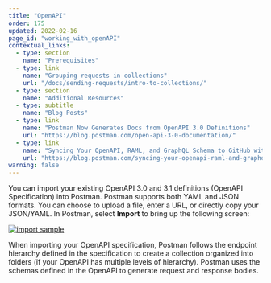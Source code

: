 ```yaml
---
title: "OpenAPI"
order: 175
updated: 2022-02-16
page_id: "working_with_openAPI"
contextual_links:
  - type: section
    name: "Prerequisites"
  - type: link
    name: "Grouping requests in collections"
    url: "/docs/sending-requests/intro-to-collections/"
  - type: section
    name: "Additional Resources"
  - type: subtitle
    name: "Blog Posts"
  - type: link
    name: "Postman Now Generates Docs from OpenAPI 3.0 Definitions"
    url: "https://blog.postman.com/open-api-3-0-documentation/"
  - type: link
    name: "Syncing Your OpenAPI, RAML, and GraphQL Schema to GitHub with Postman"
    url: "https://blog.postman.com/syncing-your-openapi-raml-and-graphql-schema-to-github-with-postman/"
warning: false
---
```


You can import your existing OpenAPI 3.0 and 3.1 definitions (OpenAPI Specification) into Postman. Postman supports both YAML and JSON formats. You can choose to upload a file, enter a URL, or directly copy your JSON/YAML. In Postman, select **Import** to bring up the following screen:

[![import sample](https://assets.postman.com/postman-docs/open-api-import-b.jpg)](https://assets.postman.com/postman-docs/open-api-import-b.jpg)

When importing your OpenAPI specification, Postman follows the endpoint hierarchy defined in the specification to create a collection organized into folders (if your OpenAPI has multiple levels of hierarchy). Postman uses the schemas defined in the OpenAPI to generate request and response bodies.
